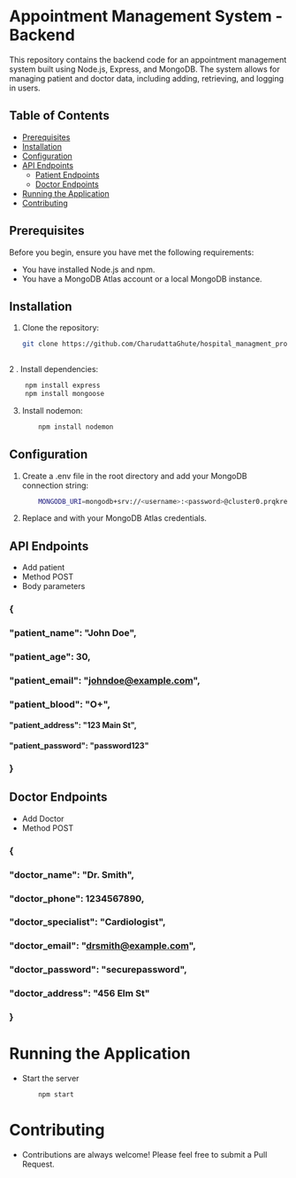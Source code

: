 # Appointment Management System - Backend

This repository contains the backend code for an appointment management system built using Node.js, Express, and MongoDB. The system allows for managing patient and doctor data, including adding, retrieving, and logging in users.

## Table of Contents

- [Prerequisites](#prerequisites)
- [Installation](#installation)
- [Configuration](#configuration)
- [API Endpoints](#api-endpoints)
  - [Patient Endpoints](#Patient-endpoints)
  - [Doctor Endpoints](#doctor-endpoints)
- [Running the Application](#running-the-application)
- [Contributing](#contributing)

## Prerequisites

Before you begin, ensure you have met the following requirements:
- You have installed Node.js and npm.
- You have a MongoDB Atlas account or a local MongoDB instance.

## Installation

1. Clone the repository:
   ```bash
   git clone https://github.com/CharudattaGhute/hospital_managment_project.git
  

2 . Install dependencies:
  ```bash
      npm install express
      npm install mongoose
  ```
3. Install nodemon:
   ```bash
       npm install nodemon
   ```
## Configuration
1. Create a .env file in the root directory and add your MongoDB connection string:
   ```bash
       MONGODB_URI=mongodb+srv://<username>:<password>@cluster0.prqkren.mongodb.net/appoinment
    ```
2. Replace <username> and <password> with your MongoDB Atlas credentials.

## API Endpoints
- Add patient
- Method POST
- Body parameters
### {
 ### "patient_name": "John Doe",
 ### "patient_age": 30,
  ### "patient_email": "johndoe@example.com",
  ### "patient_blood": "O+",
  #### "patient_address": "123 Main St",
  #### "patient_password": "password123"
### }

## Doctor Endpoints
- Add Doctor
- Method POST
 ### {
 ### "doctor_name": "Dr. Smith",
 ### "doctor_phone": 1234567890,
###  "doctor_specialist": "Cardiologist",
###  "doctor_email": "drsmith@example.com",
 ### "doctor_password": "securepassword",
 ### "doctor_address": "456 Elm St"
### }

# Running the Application
- Start the server
  ```bash
      npm start
  ```
# Contributing
- Contributions are always welcome! Please feel free to submit a Pull Request.
  


  

